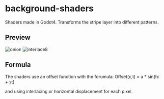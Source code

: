 # background-shaders
Shaders made in Godot4. Transforms the stripe layer into different patterns.

## Preview
![onion][]
![interlace8][]

## Formula
The shaders use an offset function with the forumula:
Offset(c,t) = a * sin(f*c + s*t)

and using interlacing or horizontal displacement for each pixel.

[onion]: https://github.com/nz-max/background-shaders/blob/main/preview/onion.webp
[interlace8]: https://github.com/nz-max/background-shaders/blob/main/preview/interlace8.webp


